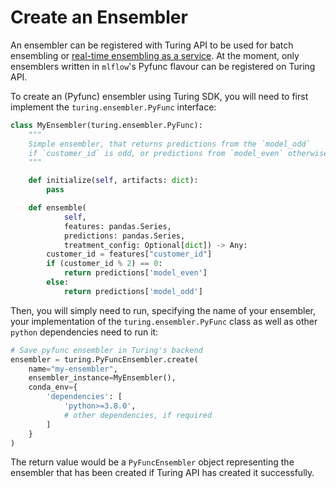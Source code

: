# Create an Ensembler

An ensembler can be registered with Turing API to be used for batch ensembling or [real-time ensembling as a 
service](../../../../docs/how-to/create-a-router/configure-ensembler.md#pyfunc-ensembler). At the moment, only 
ensemblers written in `mlflow`'s Pyfunc flavour can be registered on Turing API. 

To create an (Pyfunc) ensembler using Turing SDK, you will need to first implement the `turing.ensembler.PyFunc` interface:

```python
class MyEnsembler(turing.ensembler.PyFunc):
    """
    Simple ensembler, that returns predictions from the `model_odd`
    if `customer_id` is odd, or predictions from `model_even` otherwise
    """

    def initialize(self, artifacts: dict):
        pass

    def ensemble(
            self,
            features: pandas.Series,
            predictions: pandas.Series,
            treatment_config: Optional[dict]) -> Any:
        customer_id = features["customer_id"]
        if (customer_id % 2) == 0:
            return predictions['model_even']
        else:
            return predictions['model_odd']
```

Then, you will simply need to run, specifying the name of your ensembler, your implementation of the 
`turing.ensembler.PyFunc` class as well as other `python` dependencies need to run it:

```python
# Save pyfunc ensembler in Turing's backend
ensembler = turing.PyFuncEnsembler.create(
    name="my-ensembler",
    ensembler_instance=MyEnsembler(),
    conda_env={
        'dependencies': [
            'python>=3.8.0',
            # other dependencies, if required
        ]
    }
)
```

The return value would be a `PyFuncEnsembler` object representing the ensembler that has been created if Turing API has 
created it successfully. 

